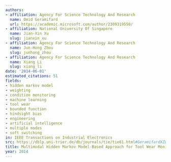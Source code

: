 ```yaml
---
authors:
- affiliation: Agency For Science Technology And Research
  name: Omid Geramifard
  url: https://academic.microsoft.com/author/2309319550/
- affiliation: National University Of Singapore
  name: Jian-Xin Xu
  slug: jianxin_xu
- affiliation: Agency For Science Technology And Research
  name: Jun-Hong Zhou
  slug: junhong_zhou
- affiliation: Agency For Science Technology And Research
  name: Xiang Li
  slug: xiang_li
date: '2014-06-01'
estimated_citations: 51
fields:
- hidden markov model
- weighting
- condition monitoring
- machine learning
- tool wear
- bounded function
- hindsight bias
- engineering
- artificial intelligence
- multiple modes
- soft switching
in: IEEE Transactions on Industrial Electronics
src: https://dblp.uni-trier.de/db/journals/tie/tie61.html#GeramifardXZL14
title: Multimodal Hidden Markov Model-Based Approach for Tool Wear Monitoring
year: 2014
---
```

